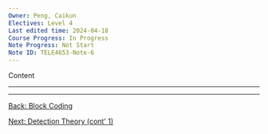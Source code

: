 ```yaml
---
Owner: Peng, Caikun
Electives: Level 4
Last edited time: 2024-04-18
Course Progress: In Progress
Note Progress: Not Start
Note ID: TELE4653-Note-6
---
```


Content

---


---
[Back: Block Coding](5.%20TELE4653%20Block%20Coding.md)

[Next: Detection Theory (cont' 1)](7.%20TELE4653%20Detection%20Theory%20(cont'%201).md)